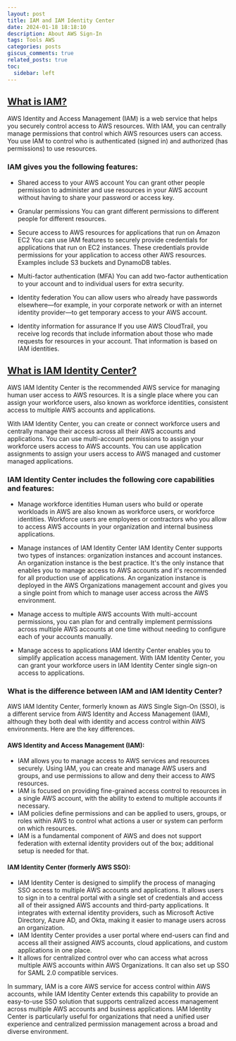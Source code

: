 ```yaml
---
layout: post
title: IAM and IAM Identity Center
date: 2024-01-18 18:18:10
description: About AWS Sign-In
tags: Tools AWS
categories: posts
giscus_comments: true
related_posts: true
toc:
  sidebar: left
---
```


## [What is IAM?](https://docs.aws.amazon.com/IAM/latest/UserGuide/introduction.html)

AWS Identity and Access Management (IAM) is a web service that helps you securely control access to AWS resources. With IAM, you can centrally manage permissions that control which AWS resources users can access. You use IAM to control who is authenticated (signed in) and authorized (has permissions) to use resources.

### IAM gives you the following features:

- Shared access to your AWS account
You can grant other people permission to administer and use resources in your AWS account without having to share your password or access key.

- Granular permissions
You can grant different permissions to different people for different resources.

- Secure access to AWS resources for applications that run on Amazon EC2
You can use IAM features to securely provide credentials for applications that run on EC2 instances. These credentials provide permissions for your application to access other AWS resources. Examples include S3 buckets and DynamoDB tables.

- Multi-factor authentication (MFA)
You can add two-factor authentication to your account and to individual users for extra security.

- Identity federation
You can allow users who already have passwords elsewhere—for example, in your corporate network or with an internet identity provider—to get temporary access to your AWS account.

- Identity information for assurance
If you use AWS CloudTrail, you receive log records that include information about those who made requests for resources in your account. That information is based on IAM identities.


## [What is IAM Identity Center?](https://docs.aws.amazon.com/singlesignon/latest/userguide/what-is.html)


AWS IAM Identity Center is the recommended AWS service for managing human user access to AWS resources. It is a single place where you can assign your workforce users, also known as workforce identities, consistent access to multiple AWS accounts and applications.

With IAM Identity Center, you can create or connect workforce users and centrally manage their access across all their AWS accounts and applications. You can use multi-account permissions to assign your workforce users access to AWS accounts. You can use application assignments to assign your users access to AWS managed and customer managed applications.

### IAM Identity Center includes the following core capabilities and features:

- Manage workforce identities
Human users who build or operate workloads in AWS are also known as workforce users, or workforce identities. Workforce users are employees or contractors who you allow to access AWS accounts in your organization and internal business applications.

- Manage instances of IAM Identity Center
IAM Identity Center supports two types of instances: organization instances and account instances. An organization instance is the best practice. It's the only instance that enables you to manage access to AWS accounts and it's recommended for all production use of applications. An organization instance is deployed in the AWS Organizations management account and gives you a single point from which to manage user access across the AWS environment.

- Manage access to multiple AWS accounts
With multi-account permissions, you can plan for and centrally implement permissions across multiple AWS accounts at one time without needing to configure each of your accounts manually. 

- Manage access to applications
IAM Identity Center enables you to simplify application access management. With IAM Identity Center, you can grant your workforce users in IAM Identity Center single sign-on access to applications.


### What is the difference between IAM and IAM Identity Center?

AWS IAM Identity Center, formerly known as AWS Single Sign-On (SSO), is a different service from AWS Identity and Access Management (IAM), although they both deal with identity and access control within AWS environments. Here are the key differences.


#### AWS Identity and Access Management (IAM):

- IAM allows you to manage access to AWS services and resources securely. Using IAM, you can create and manage AWS users and groups, and use permissions to allow and deny their access to AWS resources.
- IAM is focused on providing fine-grained access control to resources in a single AWS account, with the ability to extend to multiple accounts if necessary.
- IAM policies define permissions and can be applied to users, groups, or roles within AWS to control what actions a user or system can perform on which resources.
- IAM is a fundamental component of AWS and does not support federation with external identity providers out of the box; additional setup is needed for that.

#### IAM Identity Center (formerly AWS SSO):

- IAM Identity Center is designed to simplify the process of managing SSO access to multiple AWS accounts and applications. It allows users to sign in to a central portal with a single set of credentials and access all of their assigned AWS accounts and third-party applications.
It integrates with external identity providers, such as Microsoft Active Directory, Azure AD, and Okta, making it easier to manage users across an organization.
- IAM Identity Center provides a user portal where end-users can find and access all their assigned AWS accounts, cloud applications, and custom applications in one place.
- It allows for centralized control over who can access what across multiple AWS accounts within AWS Organizations. It can also set up SSO for SAML 2.0 compatible services.

In summary, IAM is a core AWS service for access control within AWS accounts, while IAM Identity Center extends this capability to provide an easy-to-use SSO solution that supports centralized access management across multiple AWS accounts and business applications. IAM Identity Center is particularly useful for organizations that need a unified user experience and centralized permission management across a broad and diverse environment.

